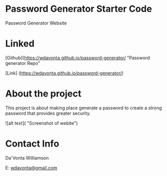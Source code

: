 # Password Generator Starter Code

Password Generator Website


# Linked

[Github](https://wdavonta.github.io/password-generator/ "Password generator Repo"

[Link] (https://wdavonta.github.io/password-generator/)


# About the project
This project is about making place generate a password to create a strong password that provides greater security.



![alt text]( "Screenshot of webite")

# Contact Info
Da'Vonta Williamson

E: <a href="mailto:wdavonta@gmail.com">wdavonta@gmail.com</a>
  </address>